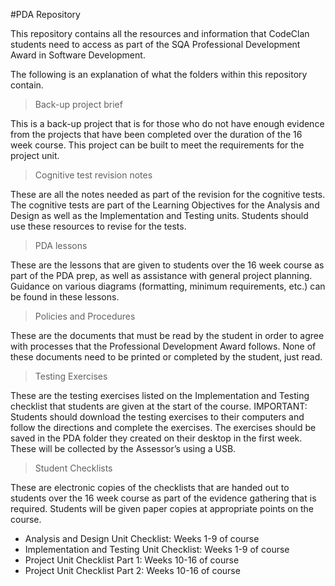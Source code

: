 #PDA Repository

This repository contains all the resources and information that CodeClan students need to access as part of the SQA Professional Development Award in Software Development.

The following is an explanation of what the folders within this repository contain.

> Back-up project brief

This is a back-up project that is for those who do not have enough evidence from the projects that have been completed over the duration of the 16 week course. This project can be built to meet the requirements for the project unit.

> Cognitive test revision notes 

These are all the notes needed as part of the revision for the cognitive tests. The cognitive tests are part of the Learning Objectives for the Analysis and Design as well as the Implementation and Testing units. Students should use these resources to revise for the tests.

> PDA lessons

These are the lessons that are given to students over the 16 week course as part of the PDA prep, as well as assistance with general project planning. Guidance on various diagrams (formatting, minimum requirements, etc.) can be found in these lessons.

> Policies and Procedures

These are the documents that must be read by the student in order to agree with processes that the Professional Development Award follows. None of these documents need to be printed or completed by the student, just read.

> Testing Exercises

These are the testing exercises listed on the Implementation and Testing checklist that students are given at the start of the course. 
IMPORTANT: Students should download the testing exercises to their computers and follow the directions and complete the exercises. The exercises should be saved in the PDA folder they created on their desktop in the first week. These will be collected by the Assessor’s using a USB.

> Student Checklists

These are electronic copies of the checklists that are handed out to students over the 16 week course as part of the evidence gathering that is required. Students will be given paper copies at appropriate points on the course. 
- Analysis and Design Unit Checklist: Weeks 1-9 of course
- Implementation and Testing Unit Checklist: Weeks 1-9 of course
- Project Unit Checklist Part 1: Weeks 10-16 of course
- Project Unit Checklist Part 2: Weeks 10-16 of course
